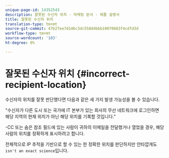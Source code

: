 ```yaml
---
unique-page-id: 14352543
description: 잘못된 수신자 위치 - 마케팅 문서 - 제품 설명서
title: 잘못된 수신자 위치
translation-type: tm+mt
source-git-commit: 47b2fee7d146c3dc558d4bbb10070683f4cdfd3d
workflow-type: tm+mt
source-wordcount: '103'
ht-degree: 0%

---
```



# 잘못된 수신자 위치 {#incorrect-recipient-location}

수신자의 위치를 잘못 판단했다면 다음과 같은 세 가지 발생 가능성을 볼 수 있습니다.

&quot;수신자가 다른 도시 또는 국가에 IT 본부가 있는 회사의 무선 네트워크에 로그인하면 해당 지역의 현재 위치가 아닌 해당 위치를 기록할 것입니다.&quot;

-CC 또는 숨은 참조 필드에 있는 사람이 귀하의 이메일을 전달했거나 열었을 경우, 해당 사람의 위치를 정확하게 표시하려고 합니다.

전체적으로 IP 추적을 기반으로 할 수 있는 한 정확한 위치를 판단하지만 안타깝게도 `isn't an exact science`입니다.
